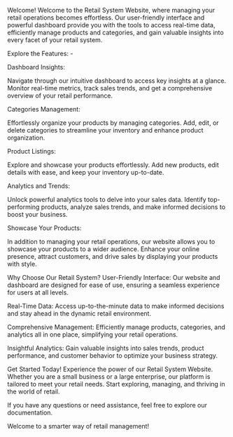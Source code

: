 Welcome!
Welcome to the Retail System Website, where managing your retail operations becomes effortless. Our user-friendly interface and powerful dashboard provide you with the tools to access real-time data, efficiently manage products and categories, and gain valuable insights into every facet of your retail system.

Explore the Features: -

Dashboard Insights: 

Navigate through our intuitive dashboard to access key insights at a glance. Monitor real-time metrics, track sales trends, and get a comprehensive overview of your retail performance.

Categories Management: 

Effortlessly organize your products by managing categories. Add, edit, or delete categories to streamline your inventory and enhance product organization.

Product Listings: 

Explore and showcase your products effortlessly. Add new products, edit details with ease, and keep your inventory up-to-date.

Analytics and Trends: 

Unlock powerful analytics tools to delve into your sales data. Identify top-performing products, analyze sales trends, and make informed decisions to boost your business.

Showcase Your Products: 

In addition to managing your retail operations, our website allows you to showcase your products to a wider audience. Enhance your online presence, attract customers, and drive sales by displaying your products with style.

Why Choose Our Retail System?
User-Friendly Interface: Our website and dashboard are designed for ease of use, ensuring a seamless experience for users at all levels.

Real-Time Data: Access up-to-the-minute data to make informed decisions and stay ahead in the dynamic retail environment.

Comprehensive Management: Efficiently manage products, categories, and analytics all in one place, simplifying your retail operations.

Insightful Analytics: Gain valuable insights into sales trends, product performance, and customer behavior to optimize your business strategy.

Get Started Today!
Experience the power of our Retail System Website. Whether you are a small business or a large enterprise, our platform is tailored to meet your retail needs. Start exploring, managing, and thriving in the world of retail.

If you have any questions or need assistance, feel free to explore our documentation.

Welcome to a smarter way of retail management!
